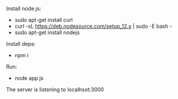 Install node.js:
-   sudo apt-get install curl
-   curl -sL https://deb.nodesource.com/setup_12.x | sudo -E bash -
-   sudo apt-get install nodejs
  
Install deps:
- npm i

Run:
- node app.js

The server is listening to localhsot:3000
